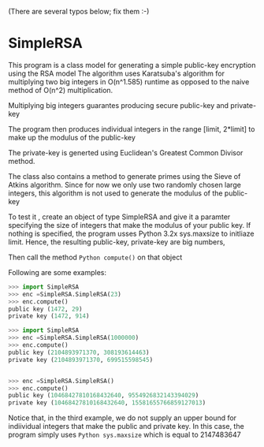 (There are several typos below; fix them :-) 

SimpleRSA
=========

 This program is a class model for generating a simple public-key encryption using 	the RSA model
 The algorithm uses Karatsuba's algorithm for multiplying two big integers in O(n^1.585) runtime as
 opposed to the naive method of O(n^2) multiplication.
 
 Multiplying big integers guarantes producing secure public-key and private-key
 
 The program then produces individual integers in the range [limit, 2*limit] to make up the
 modulus of the public-key
 
 
 The private-key is generted using Euclidean's Greatest Common Divisor method. 
 
 The class also contains a method to generate primes using the Sieve of Atkins algorithm. Since for now
 we only use two randomly chosen large integers, this algorithm is not used to generate the modulus of
 the public-key
 
 
 To test it , create an object of type SimpleRSA and give it a paramter specifying the size of integers
 that make the modulus of your public key. If nothing is specified, the program usses Python 3.2x 
 sys.maxsize to initliaze limit. Hence, the resulting public-key, private-key are big numbers,

Then call the method `````Python compute()````` on that object 

Following are some examples:

`````Python
>>> import SimpleRSA
>>> enc =SimpleRSA.SimpleRSA(23)
>>> enc.compute()
public key (1472, 29)
private key (1472, 914)

>>> import SimpleRSA
>>> enc =SimpleRSA.SimpleRSA(1000000)
>>> enc.compute()
public key (2104893971370, 308193614463)
private key (2104893971370, 699515598545)


>>> enc =SimpleRSA.SimpleRSA() 
>>> enc.compute()
public key (10468427810168432640, 9554926832143394029)
private key (10468427810168432640, 15581655766859127013)

`````

Notice that, in the third example, we do not supply an upper bound for indiividual integers that make the public 
and private key. In this case, the program simply uses `````Python sys.maxsize````` which is equal to 2147483647


